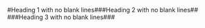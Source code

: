 #Heading 1 with no blank lines#<raw
 html=0>##Heading 2 with no blank lines##
  <raw html=0>
  ###Heading 3 with no blank lines###
